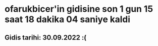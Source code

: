 # ofarukbicer'in gidisine son 1 gun 15 saat 18 dakika 04 saniye kaldi

## Gidis tarihi: 30.09.2022 :(